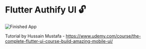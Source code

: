 # Flutter Authify UI 🔓

![Finished App]()


Tutorial by Hussain Mustafa - 
https://www.udemy.com/course/the-complete-flutter-ui-course-build-amazing-mobile-ui/